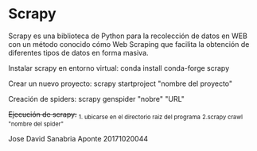 # Scrapy

Scrapy es una biblioteca de Python para la recolección de datos en WEB con un método conocido cómo Web Scraping que facilita la obtención de diferentes tipos de datos en forma masiva.

<p>Instalar scrapy en entorno virtual: conda install conda-forge scrapy</p>
<p>Crear un nuevo proyecto: scrapy startproject "nombre del proyecto"</p>
<p>Creación de spiders: scrapy genspider "nobre" "URL"</p>
<s>Ejecución de scrapy:</s> 
  <sub>1. ubicarse en el directorio raiz del programa</sub>
  <sub>2.scrapy crawl "nombre del spider"</sub>


Jose David Sanabria Aponte 20171020044
